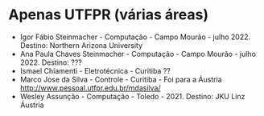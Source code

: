# Apenas UTFPR (várias áreas)

- Igor Fábio Steinmacher - Computação - Campo Mourão - julho 2022. Destino: Northern Arizona University
- Ana Paula Chaves Steinmacher - Computação - Campo Mourão -  julho 2022. Destino: ???
- Ismael Chiamenti - Eletrotécnica - Curitiba ??
- Marco Jose da Silva - Controle - Curitiba - Foi para a Áustria http://www.pessoal.utfpr.edu.br/mdasilva/
- Wesley Assunção - Computação - Toledo - 2021. Destino: JKU Linz Áustria 
